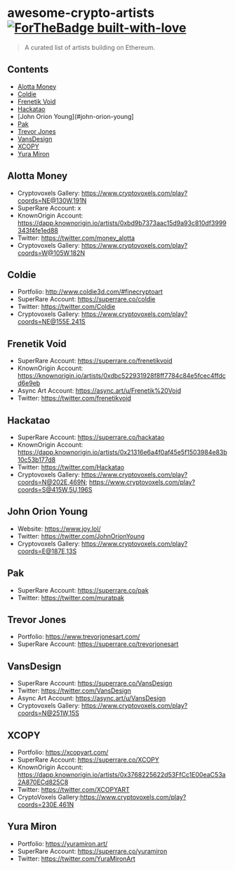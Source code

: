 # awesome-crypto-artists [![ForTheBadge built-with-love](http://ForTheBadge.com/images/badges/built-with-love.svg)](https://GitHub.com/Naereen/)


> A curated list of artists building on Ethereum.


## Contents
- [Alotta Money](#alotta-money)
- [Coldie](#coldie)
- [Frenetik Void](#frenetik-void)
- [Hackatao](#hackatao)
- [John Orion Young](#john-orion-young]
- [Pak](#pak)
- [Trevor Jones](#trevor-jones)
- [VansDesign](#vansdesign)
- [XCOPY](#xcopy)
- [Yura Miron](#yura-miron)

## Alotta Money
- Cryptovoxels Gallery: https://www.cryptovoxels.com/play?coords=NE@130W,191N
- SuperRare Account: x
- KnownOrigin Account: https://dapp.knownorigin.io/artists/0xbd9b7373aac15d9a93c810df3999343f4fe1ed88
- Twitter: https://twitter.com/money_alotta
- Cryptovoxels Gallery: https://www.cryptovoxels.com/play?coords=W@105W,182N

## Coldie
- Portfolio: http://www.coldie3d.com/#finecryptoart
- SuperRare Account: https://superrare.co/coldie
- Twitter: https://twitter.com/Coldie
- Cryptovoxels Gallery: https://www.cryptovoxels.com/play?coords=NE@155E,241S

## Frenetik Void
- SuperRare Account: https://superrare.co/frenetikvoid
- KnownOrigin Account: https://knownorigin.io/artists/0xdbc522931928f8ff7784c84e5fcec4ffdcd6e9eb
- Async Art Account: https://async.art/u/Frenetik%20Void
- Twitter: https://twitter.com/frenetikvoid

## Hackatao
- SuperRare Account: https://superrare.co/hackatao
- KnownOrigin Account: https://dapp.knownorigin.io/artists/0x21316e6a4f0af45e5f1503984e83b10c53b177d8
- Twitter: https://twitter.com/Hackatao
- Cryptovoxels Gallery: https://www.cryptovoxels.com/play?coords=N@202E,469N; https://www.cryptovoxels.com/play?coords=S@415W,5U,196S

## John Orion Young
- Website: https://www.joy.lol/
- Twitter: https://twitter.com/JohnOrionYoung
- Cryptovoxels Gallery: https://www.cryptovoxels.com/play?coords=E@187E,13S

## Pak
- SuperRare Account: https://superrare.co/pak
- Twitter: https://twitter.com/muratpak

## Trevor Jones
- Portfolio: https://www.trevorjonesart.com/
- SuperRare Account: https://superrare.co/trevorjonesart

## VansDesign
- SuperRare Account: https://superrare.co/VansDesign
- Twitter: https://twitter.com/VansDesign
- Async Art Account: https://async.art/u/VansDesign
- Cryptovoxels Gallery: https://www.cryptovoxels.com/play?coords=N@251W,15S

## XCOPY
- Portfolio: https://xcopyart.com/
- SuperRare Account: https://superrare.co/XCOPY
- KnownOrigin Account: https://dapp.knownorigin.io/artists/0x3768225622d53FfCc1E00eaC53a2A870ECd825C8
- Twitter: https://twitter.com/XCOPYART
- CryptoVoxels Gallery:https://www.cryptovoxels.com/play?coords=230E,461N

## Yura Miron
- Portfolio: https://yuramiron.art/
- SuperRare Account: https://superrare.co/yuramiron
- Twitter: https://twitter.com/YuraMironArt
